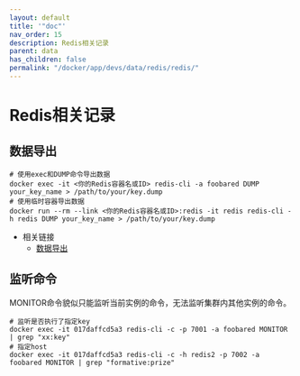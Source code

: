 ```yaml
---
layout: default
title: '"doc"'
nav_order: 15
description: Redis相关记录
parent: data
has_children: false
permalink: "/docker/app/devs/data/redis/redis/"
---
```


# Redis相关记录

## 数据导出

```shell
# 使用exec和DUMP命令导出数据
docker exec -it <你的Redis容器名或ID> redis-cli -a foobared DUMP your_key_name > /path/to/your/key.dump
# 使用临时容器导出数据
docker run --rm --link <你的Redis容器名或ID>:redis -it redis redis-cli -h redis DUMP your_key_name > /path/to/your/key.dump
```

- 相关链接
  - [数据导出](../../../../../middleware/data/redis/doc.md#导出redis中的数据)
  
## 监听命令

MONITOR命令貌似只能监听当前实例的命令，无法监听集群内其他实例的命令。

```shell
# 监听是否执行了指定key
docker exec -it 017daffcd5a3 redis-cli -c -p 7001 -a foobared MONITOR | grep "xx:key"
# 指定host
docker exec -it 017daffcd5a3 redis-cli -c -h redis2 -p 7002 -a foobared MONITOR | grep "formative:prize"
```
